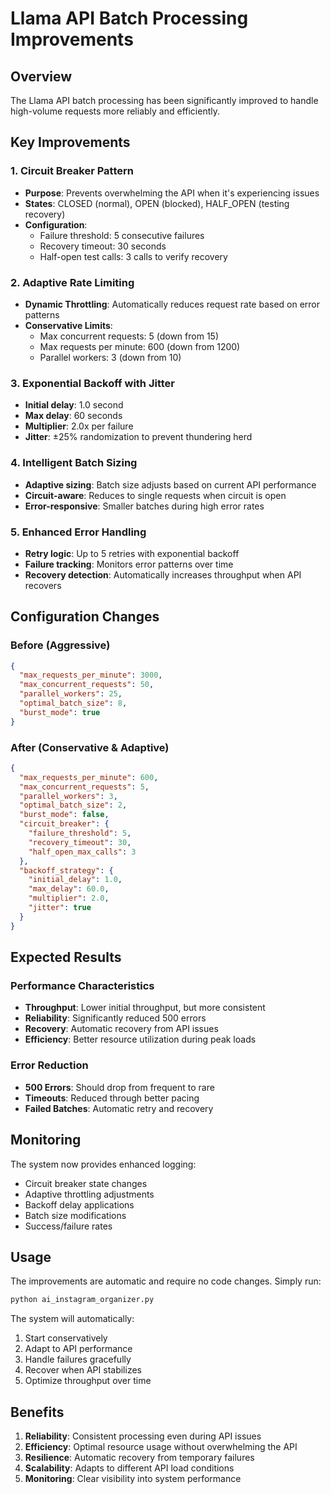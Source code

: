 # Llama API Batch Processing Improvements

## Overview

The Llama API batch processing has been significantly improved to handle high-volume requests more reliably and efficiently.

## Key Improvements

### 1. Circuit Breaker Pattern

- **Purpose**: Prevents overwhelming the API when it's experiencing issues
- **States**: CLOSED (normal), OPEN (blocked), HALF_OPEN (testing recovery)
- **Configuration**:
  - Failure threshold: 5 consecutive failures
  - Recovery timeout: 30 seconds
  - Half-open test calls: 3 calls to verify recovery

### 2. Adaptive Rate Limiting

- **Dynamic Throttling**: Automatically reduces request rate based on error patterns
- **Conservative Limits**:
  - Max concurrent requests: 5 (down from 15)
  - Max requests per minute: 600 (down from 1200)
  - Parallel workers: 3 (down from 10)

### 3. Exponential Backoff with Jitter

- **Initial delay**: 1.0 second
- **Max delay**: 60 seconds
- **Multiplier**: 2.0x per failure
- **Jitter**: ±25% randomization to prevent thundering herd

### 4. Intelligent Batch Sizing

- **Adaptive sizing**: Batch size adjusts based on current API performance
- **Circuit-aware**: Reduces to single requests when circuit is open
- **Error-responsive**: Smaller batches during high error rates

### 5. Enhanced Error Handling

- **Retry logic**: Up to 5 retries with exponential backoff
- **Failure tracking**: Monitors error patterns over time
- **Recovery detection**: Automatically increases throughput when API recovers

## Configuration Changes

### Before (Aggressive)

```json
{
  "max_requests_per_minute": 3000,
  "max_concurrent_requests": 50,
  "parallel_workers": 25,
  "optimal_batch_size": 8,
  "burst_mode": true
}
```

### After (Conservative & Adaptive)

```json
{
  "max_requests_per_minute": 600,
  "max_concurrent_requests": 5,
  "parallel_workers": 3,
  "optimal_batch_size": 2,
  "burst_mode": false,
  "circuit_breaker": {
    "failure_threshold": 5,
    "recovery_timeout": 30,
    "half_open_max_calls": 3
  },
  "backoff_strategy": {
    "initial_delay": 1.0,
    "max_delay": 60.0,
    "multiplier": 2.0,
    "jitter": true
  }
}
```

## Expected Results

### Performance Characteristics

- **Throughput**: Lower initial throughput, but more consistent
- **Reliability**: Significantly reduced 500 errors
- **Recovery**: Automatic recovery from API issues
- **Efficiency**: Better resource utilization during peak loads

### Error Reduction

- **500 Errors**: Should drop from frequent to rare
- **Timeouts**: Reduced through better pacing
- **Failed Batches**: Automatic retry and recovery

## Monitoring

The system now provides enhanced logging:

- Circuit breaker state changes
- Adaptive throttling adjustments
- Backoff delay applications
- Batch size modifications
- Success/failure rates

## Usage

The improvements are automatic and require no code changes. Simply run:

```bash
python ai_instagram_organizer.py
```

The system will automatically:

1. Start conservatively
2. Adapt to API performance
3. Handle failures gracefully
4. Recover when API stabilizes
5. Optimize throughput over time

## Benefits

1. **Reliability**: Consistent processing even during API issues
2. **Efficiency**: Optimal resource usage without overwhelming the API
3. **Resilience**: Automatic recovery from temporary failures
4. **Scalability**: Adapts to different API load conditions
5. **Monitoring**: Clear visibility into system performance
